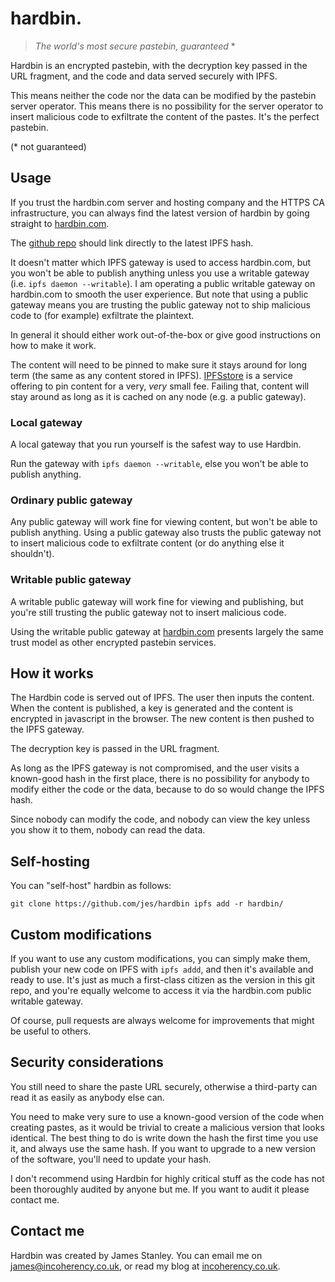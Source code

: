 # hardbin.

> *The world's most secure pastebin, guaranteed* *

Hardbin is an encrypted pastebin, with the decryption key passed in the URL
fragment, and the code and data served securely with IPFS.

This means neither the code nor the data can be modified by the pastebin
server operator. This means there is no possibility for the server
operator to insert malicious code to exfiltrate the content of the
pastes. It's the perfect pastebin.

(* not guaranteed)

## Usage

If you trust the hardbin.com server and hosting company and the HTTPS
CA infrastructure, you can always find the latest version of hardbin by
going straight to [hardbin.com](https://hardbin.com/).

The [github repo](https://github.com/jes/hardbin) should link directly
to the latest IPFS hash.

It doesn't matter which IPFS gateway is used to access hardbin.com, but
you won't be able to publish anything unless you use a writable gateway
(i.e. ```ipfs daemon --writable```). I am operating a public writable
gateway on hardbin.com to smooth the user experience. But note that using
a public gateway means you are trusting the public gateway not to ship
malicious code to (for example) exfiltrate the plaintext.

In general it should either work out-of-the-box or give good instructions
on how to make it work.

The content will need to be pinned to make sure it stays
around for long term (the same as any content stored in
IPFS). [IPFSstore](https://ipfsstore.it/) is a service offering to pin
content for a very, *very* small fee. Failing that, content will stay
around as long as it is cached on any node (e.g. a public gateway).

### Local gateway

A local gateway that you run yourself is the safest way to use Hardbin.

Run the gateway with ```ipfs daemon --writable```, else you won't be
able to publish anything.

### Ordinary public gateway

Any public gateway will work fine for viewing content, but won't be able
to publish anything. Using a public gateway also trusts the public gateway
not to insert malicious code to exfiltrate content (or do anything else
it shouldn't).

### Writable public gateway

A writable public gateway will work fine for viewing and publishing,
but you're still trusting the public gateway not to insert malicious code.

Using the writable public gateway at [hardbin.com](https://hardbin.com/)
presents largely the same trust model as other encrypted pastebin
services.

## How it works

The Hardbin code is served out of IPFS. The user then inputs the
content. When the content is published, a key is generated and the
content is encrypted in javascript in the browser. The new content is
then pushed to the IPFS gateway.

The decryption key is passed in the URL fragment.

As long as the IPFS gateway is not compromised, and the user visits a
known-good hash in the first place, there is no possibility for anybody
to modify either the code or the data, because to do so would change
the IPFS hash.

Since nobody can modify the code, and nobody can view the key unless
you show it to them, nobody can read the data.

## Self-hosting

You can "self-host" hardbin as follows:

    git clone https://github.com/jes/hardbin ipfs add -r hardbin/

## Custom modifications

If you want to use any custom modifications, you can simply make them,
publish your new code on IPFS with ```ipfs addd```, and then it's
available and ready to use. It's just as much a first-class citizen as
the version in this git repo, and you're equally welcome to access it
via the hardbin.com public writable gateway.

Of course, pull requests are always welcome for improvements that might
be useful to others.

## Security considerations

You still need to share the paste URL securely, otherwise a third-party
can read it as easily as anybody else can.

You need to make very sure to use a known-good version of the code when
creating pastes, as it would be trivial to create a malicious version
that looks identical. The best thing to do is write down the hash the
first time you use it, and always use the same hash. If you want to
upgrade to a new version of the software, you'll need to update your hash.

I don't recommend using Hardbin for highly critical stuff as the code
has not been thoroughly audited by anyone but me. If you want to audit
it please contact me.

## Contact me

Hardbin was created by James Stanley. You can email me on
[james@incoherency.co.uk](mailto:james@incoherency.co.uk), or read my
blog at [incoherency.co.uk](http://incoherency.co.uk/).
